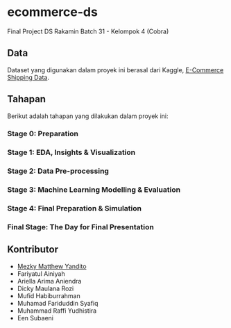 # ecommerce-ds
Final Project DS Rakamin Batch 31 - Kelompok 4 (Cobra)

## Data
Dataset yang digunakan dalam proyek ini berasal dari Kaggle, [E-Commerce Shipping Data](https://www.kaggle.com/datasets/prachi13/customer-analytics).

## Tahapan
Berikut adalah tahapan yang dilakukan dalam proyek ini:

### Stage 0: Preparation

### Stage 1: EDA, Insights & Visualization

### Stage 2: Data Pre-processing

### Stage 3: Machine Learning Modelling & Evaluation

### Stage 4: Final Preparation & Simulation

### Final Stage: The Day for Final Presentation

## Kontributor
- [Mezky Matthew Yandito](https://github.com/mezkymy)
- Fariyatul Ainiyah
- Ariella Arima Aniendra
- Dicky Maulana Rozi
- Mufid Habiburrahman
- Muhamad Fariduddin Syafiq
- Muhammad Raffi Yudhistira
- Een Subaeni
